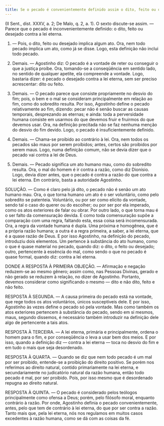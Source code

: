 ```yaml
---
title: Se o pecado é convenientemente definido assim o dito, feito ou desejado contra a lei eterna
---
```


(II Sent., dist. XXXV, a. 2; De Malo, q. 2, a. 1).
  O sexto discute-se assim. ― Parece que o pecado é inconvenientemente definido: o dito, feito ou desejado contra a lei eterna.  

1. ― Pois, o dito, feito ou desejado implica algum ato. Ora, nem todo pecado implica um ato, como já se disse. Logo, esta definição não inclui todo pecado.  

2. Demais. ― Agostinho diz: O pecado é a vontade de reter ou conseguir o que a justiça proíbe. Ora, tomando-se a conseqüência em sentido lado, no sentido de qualquer apetite, ela compreende a vontade. Logo, bastaria dizer: é pecado o desejado contra a lei eterna, sem ser preciso acrescentar: dito ou feito.  

3. Demais. ― O pecado parece que consiste propriamente no desvio do fim; pois, o bem e o mal se consideram principalmente em relação ao fim, como do sobredito resulta. Por isso, Agostinho define o pecado relativamente ao fim, dizendo: pecar não é senão buscar as causas temporais, desprezando as eternas; e ainda: toda a perversidade humana consiste em usarmos do que devemos fruir e fruirmos do que devemos usar. Ora, na definição precitada não se faz nenhuma menção do desvio do fim devido. Logo, o pecado é insuficientemente definido.  

4. Demais. ― Chama-se proibido ao contrário à lei. Ora, nem todos os pecados são maus por serem proibidos; antes, certos são proibidos por serem maus. Logo, numa definição comum, não se devia dizer que o pecado vai contra a lei de Deus.  

5. Demais. ― Pecado significa um ato humano mau, como do sobredito resulta. Ora, o mal do homem é ir contra a razão, como diz Dionísio. Logo, devia dizer antes, que o pecado é contra a razão do que contra a lei eterna.  Em contrário, basta a autoridade Agostinho.  

SOLUÇÃO. ― Como é claro pelo já dito, o pecado não é senão um ato humano mau. Ora, o que torna humano um ato é o ser voluntário, como pelo sobredito se patenteia. Voluntário, ou por ser como elícito da vontade, sendo tal o caso do querer ou do escolher; ou por ser por ela imperado, como os atos exteriores de falar ou obrar. Por outro lado, o que torna mau é o ser falto da comensuração devida. E como toda comensuração supõe a comparação com uma regra, faltando esta, essa coisa será incomensurada. Ora, a regra da vontade humana é dupla. Uma próxima e homogênea, que é a própria razão humana; a outra é a regra primeira, a saber, a lei eterna, que é a quase razão de Deus. E por isso Agostinho, na definição do pecado, introduziu dois elementos. Um pertence à substância do ato humano, como o que é quase material no pecado, quando diz: o dito, o feito ou desejado; outro, pertencente à essência do mal, como sendo o que no pecado é quase formal, quando diz: contra a lei eterna.  

DONDE A RESPOSTA À PRIMEIRA OBJEÇÃO. ― Afirmação e negação reduzem-se ao mesmo gênero; assim como, nas Pessoas Divinas, gerado e não gerado se reduzem à relação, no dizer de Agostinho. Portanto, devemos considerar como significando o mesmo ― dito e não dito, feito e não feito.  

RESPOSTA À SEGUNDA. ― A causa primeira do pecado está na vontade, que rege todos os atos voluntários, únicos susceptíveis dele. E por isso, Agostinho às vezes define o pecado só pela vontade. Mas como também os atos exteriores pertencem à substância do pecado, sendo em si mesmos, maus, segundo dissemos, é necessário também introduzir na definição dele algo de pertencente a tais atos.  

RESPOSTA À TERCEIRA. ― A lei eterna, primária e principalmente, ordena o homem para o fim, e por conseqüência o leva a usar bem dos meios. E por isso, quando a definição diz ― contra a lei eterna ― toca no desvio do fim e em tudo o mais que seja desordenado.  

RESPOSTA À QUARTA. ― Quando se diz que nem todo pecado é um mal por ser proibido, entende-se a proibição do direito positivo. Se porém nos referimos ao direito natural, contido primariamente na lei eterna, e secundariamente no judicatório natural da razão humana, então todo pecado é mal, por ser proibido. Pois, por isso mesmo que é desordenado repugna ao direito natural.  

RESPOSTA À QUINTA. ― O pecado é considerado pelos teólogos principalmente como ofensa a Deus; porém, pelo filósofo moral, enquanto contrário à razão. Por onde, Agostinho definia o pecado convenientemente, antes, pelo que tem de contrário à lei eterna, do que por ser contra a razão. Tanto mais que, pela lei eterna, nós nos regulamos em muitos casos excedentes à razão humana, como se dá com as coisas da fé.